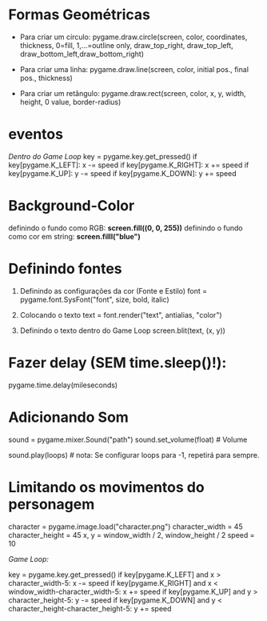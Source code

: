 # Formas Geométricas
- Para criar um círculo:
pygame.draw.circle(screen, color, coordinates, thickness, 0=fill, 1,...=outline only, draw_top_right, draw_top_left, draw_bottom_left,draw_bottom_right)

- Para criar uma linha:
pygame.draw.line(screen, color, initial pos., final pos., thickness)

- Para criar um retângulo:
pygame.draw.rect(screen, color,  x, y, width, height, 0 value, border-radius)


# eventos
*Dentro do Game Loop*
key = pygame.key.get_pressed()
if key[pygame.K_LEFT]:
    x -= speed
if key[pygame.K_RIGHT]:
    x += speed
if key[pygame.K_UP]:
    y -= speed
if key[pygame.K_DOWN]:
    y += speed


# Background-Color
definindo o fundo como RGB: **screen.fill((0, 0, 255))**
definindo o fundo como cor em string: **screen.filll("blue")**


# Definindo fontes
1. Definindo as configurações da cor (Fonte e Estilo)
font = pygame.font.SysFont("font", size, bold, italic)

2. Colocando o texto
text = font.render("text", antialias, "color")

3. Definindo o texto dentro do Game Loop
screen.blit(text, (x, y))


# Fazer delay (SEM time.sleep()!):
pygame.time.delay(mileseconds)


# Adicionando Som
sound = pygame.mixer.Sound("path")
sound.set_volume(float)  # Volume

sound.play(loops)  # nota: Se configurar loops para -1, repetirá para sempre.


# Limitando os movimentos do personagem
character = pygame.image.load("character.png")
character_width = 45
character_height = 45
x, y = window_width / 2, window_height / 2
speed = 10

*Game Loop:*

key = pygame.key.get_pressed()
if key[pygame.K_LEFT] and x > character_width-5:
    x -= speed
if key[pygame.K_RIGHT] and x < window_width-character_width-5:
    x += speed
if key[pygame.K_UP] and y > character_height-5:
    y -= speed
if key[pygame.K_DOWN] and y < character_height-character_height-5:
    y += speed

